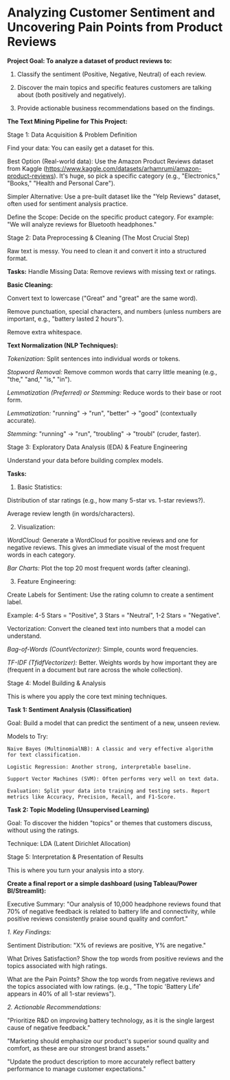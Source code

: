 # Analyzing Customer Sentiment and Uncovering Pain Points from Product Reviews

**Project Goal: To analyze a dataset of product reviews to:**

  1. Classify the sentiment (Positive, Negative, Neutral) of each review.
  
  2. Discover the main topics and specific features customers are talking about (both positively and negatively).
  
  3. Provide actionable business recommendations based on the findings.

**The Text Mining Pipeline for This Project:**

Stage 1: Data Acquisition & Problem Definition
    
  Find your data: You can easily get a dataset for this.
    
  Best Option (Real-world data): Use the Amazon Product Reviews dataset from Kaggle (https://www.kaggle.com/datasets/arhamrumi/amazon-product-reviews). It's huge, so pick a specific category (e.g., "Electronics," "Books," "Health and Personal Care").
    
  Simpler Alternative: Use a pre-built dataset like the "Yelp Reviews" dataset, often used for sentiment analysis practice.
    
  Define the Scope: Decide on the specific product category. For example: "We will analyze reviews for Bluetooth headphones."

Stage 2: Data Preprocessing & Cleaning (The Most Crucial Step)
  
  Raw text is messy. You need to clean it and convert it into a structured format.
    
**Tasks:** Handle Missing Data: Remove reviews with missing text or ratings.
    
**Basic Cleaning:**
    
  Convert text to lowercase ("Great" and "great" are the same word).
      
  Remove punctuation, special characters, and numbers (unless numbers are important, e.g., "battery lasted 2 hours").
      
  Remove extra whitespace.
    
**Text Normalization (NLP Techniques):**
    
  *Tokenization:* Split sentences into individual words or tokens.
      
  *Stopword Removal:* Remove common words that carry little meaning (e.g., "the," "and," "is," "in").
      
  *Lemmatization (Preferred) or Stemming:* Reduce words to their base or root form.
      
  *Lemmatization:* "running" -> "run", "better" -> "good" (contextually accurate).
      
  *Stemming:* "running" -> "run", "troubling" -> "troubl" (cruder, faster).

Stage 3: Exploratory Data Analysis (EDA) & Feature Engineering

  Understand your data before building complex models.

**Tasks:**

1. Basic Statistics:
  
  Distribution of star ratings (e.g., how many 5-star vs. 1-star reviews?).
  
  Average review length (in words/characters).

2. Visualization:

  *WordCloud:* Generate a WordCloud for positive reviews and one for negative reviews. This gives an immediate visual of the most frequent words in each category.
  
  *Bar Charts:* Plot the top 20 most frequent words (after cleaning).

3. Feature Engineering:

  Create Labels for Sentiment: Use the rating column to create a sentiment label.
  
   Example: 4-5 Stars = "Positive", 3 Stars = "Neutral", 1-2 Stars = "Negative".

  Vectorization: Convert the cleaned text into numbers that a model can understand.
  
   *Bag-of-Words (CountVectorizer):* Simple, counts word frequencies.

   *TF-IDF (TfidfVectorizer):* Better. Weights words by how important they are (frequent in a document but rare across the whole collection).

Stage 4: Model Building & Analysis

  This is where you apply the core text mining techniques.

**Task 1: Sentiment Analysis (Classification)**

  Goal: Build a model that can predict the sentiment of a new, unseen review.
  
  Models to Try:
  
    Naive Bayes (MultinomialNB): A classic and very effective algorithm for text classification.
    
    Logistic Regression: Another strong, interpretable baseline.
    
    Support Vector Machines (SVM): Often performs very well on text data.
    
    Evaluation: Split your data into training and testing sets. Report metrics like Accuracy, Precision, Recall, and F1-Score.

**Task 2: Topic Modeling (Unsupervised Learning)**

  Goal: To discover the hidden "topics" or themes that customers discuss, without using the ratings.

  Technique: LDA (Latent Dirichlet Allocation)

Stage 5: Interpretation & Presentation of Results

  This is where you turn your analysis into a story.

**Create a final report or a simple dashboard (using Tableau/Power BI/Streamlit):**

  Executive Summary: "Our analysis of 10,000 headphone reviews found that 70% of negative feedback is related to battery life and connectivity, while positive reviews consistently praise sound quality and comfort."
  
 *1. Key Findings:*

   Sentiment Distribution: "X% of reviews are positive, Y% are negative."
  
   What Drives Satisfaction? Show the top words from positive reviews and the topics associated with high ratings.

   What are the Pain Points? Show the top words from negative reviews and the topics associated with low ratings. (e.g., "The topic 'Battery Life' appears in 40% of all 1-star reviews").

  *2. Actionable Recommendations:*

   "Prioritize R&D on improving battery technology, as it is the single largest cause of negative feedback."
  
   "Marketing should emphasize our product's superior sound quality and comfort, as these are our strongest brand assets."

   "Update the product description to more accurately reflect battery performance to manage customer expectations."
